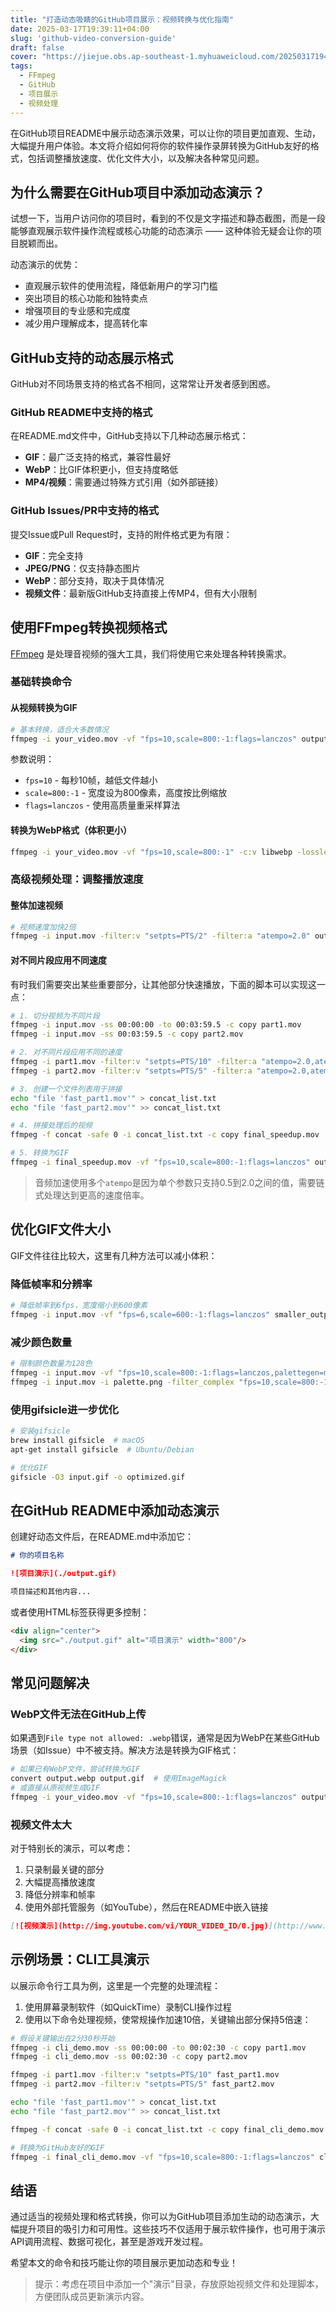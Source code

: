 ```yaml
---
title: "打造动态吸睛的GitHub项目展示：视频转换与优化指南"
date: 2025-03-17T19:39:11+04:00
slug: 'github-video-conversion-guide'
draft: false
cover: "https://jiejue.obs.ap-southeast-1.myhuaweicloud.com/20250317194206557.webp"
tags:
  - FFmpeg
  - GitHub
  - 项目展示
  - 视频处理
---
```


在GitHub项目README中展示动态演示效果，可以让你的项目更加直观、生动，大幅提升用户体验。本文将介绍如何将你的软件操作录屏转换为GitHub友好的格式，包括调整播放速度、优化文件大小，以及解决各种常见问题。

<!--more-->

## 为什么需要在GitHub项目中添加动态演示？

试想一下，当用户访问你的项目时，看到的不仅是文字描述和静态截图，而是一段能够直观展示软件操作流程或核心功能的动态演示 —— 这种体验无疑会让你的项目脱颖而出。

动态演示的优势：
- 直观展示软件的使用流程，降低新用户的学习门槛
- 突出项目的核心功能和独特卖点
- 增强项目的专业感和完成度
- 减少用户理解成本，提高转化率

## GitHub支持的动态展示格式

GitHub对不同场景支持的格式各不相同，这常常让开发者感到困惑。

### GitHub README中支持的格式

在README.md文件中，GitHub支持以下几种动态展示格式：

- **GIF**：最广泛支持的格式，兼容性最好
- **WebP**：比GIF体积更小，但支持度略低
- **MP4/视频**：需要通过特殊方式引用（如外部链接）

### GitHub Issues/PR中支持的格式

提交Issue或Pull Request时，支持的附件格式更为有限：

- **GIF**：完全支持
- **JPEG/PNG**：仅支持静态图片
- **WebP**：部分支持，取决于具体情况
- **视频文件**：最新版GitHub支持直接上传MP4，但有大小限制

## 使用FFmpeg转换视频格式

[FFmpeg](https://ffmpeg.org/) 是处理音视频的强大工具，我们将使用它来处理各种转换需求。

### 基础转换命令

#### 从视频转换为GIF

```bash
# 基本转换，适合大多数情况
ffmpeg -i your_video.mov -vf "fps=10,scale=800:-1:flags=lanczos" output.gif
```

参数说明：
- `fps=10` - 每秒10帧，越低文件越小
- `scale=800:-1` - 宽度设为800像素，高度按比例缩放
- `flags=lanczos` - 使用高质量重采样算法

#### 转换为WebP格式（体积更小）

```bash
ffmpeg -i your_video.mov -vf "fps=10,scale=800:-1" -c:v libwebp -lossless 0 -q:v 70 -loop 0 -preset picture -an -vsync 0 output.webp
```

### 高级视频处理：调整播放速度

#### 整体加速视频

```bash
# 视频速度加快2倍
ffmpeg -i input.mov -filter:v "setpts=PTS/2" -filter:a "atempo=2.0" output.mov
```

#### 对不同片段应用不同速度

有时我们需要突出某些重要部分，让其他部分快速播放，下面的脚本可以实现这一点：

```bash
# 1. 切分视频为不同片段
ffmpeg -i input.mov -ss 00:00:00 -to 00:03:59.5 -c copy part1.mov
ffmpeg -i input.mov -ss 00:03:59.5 -c copy part2.mov

# 2. 对不同片段应用不同的速度
ffmpeg -i part1.mov -filter:v "setpts=PTS/10" -filter:a "atempo=2.0,atempo=2.0,atempo=2.0,atempo=1.25" fast_part1.mov
ffmpeg -i part2.mov -filter:v "setpts=PTS/5" -filter:a "atempo=2.0,atempo=2.0,atempo=1.25" fast_part2.mov

# 3. 创建一个文件列表用于拼接
echo "file 'fast_part1.mov'" > concat_list.txt
echo "file 'fast_part2.mov'" >> concat_list.txt

# 4. 拼接处理后的视频
ffmpeg -f concat -safe 0 -i concat_list.txt -c copy final_speedup.mov

# 5. 转换为GIF
ffmpeg -i final_speedup.mov -vf "fps=10,scale=800:-1:flags=lanczos" output.gif
```

> 音频加速使用多个`atempo`是因为单个参数只支持0.5到2.0之间的值，需要链式处理达到更高的速度倍率。

## 优化GIF文件大小

GIF文件往往比较大，这里有几种方法可以减小体积：

### 降低帧率和分辨率

```bash
# 降低帧率到6fps，宽度缩小到600像素
ffmpeg -i input.mov -vf "fps=6,scale=600:-1:flags=lanczos" smaller_output.gif
```

### 减少颜色数量

```bash
# 限制颜色数量为128色
ffmpeg -i input.mov -vf "fps=10,scale=800:-1:flags=lanczos,palettegen=max_colors=128" palette.png
ffmpeg -i input.mov -i palette.png -filter_complex "fps=10,scale=800:-1:flags=lanczos[x];[x][1:v]paletteuse" reduced_colors.gif
```

### 使用gifsicle进一步优化

```bash
# 安装gifsicle
brew install gifsicle  # macOS
apt-get install gifsicle  # Ubuntu/Debian

# 优化GIF
gifsicle -O3 input.gif -o optimized.gif
```

## 在GitHub README中添加动态演示

创建好动态文件后，在README.md中添加它：

```markdown
# 你的项目名称

![项目演示](./output.gif)

项目描述和其他内容...
```

或者使用HTML标签获得更多控制：

```markdown
<div align="center">
  <img src="./output.gif" alt="项目演示" width="800"/>
</div>
```

## 常见问题解决

### WebP文件无法在GitHub上传

如果遇到`File type not allowed: .webp`错误，通常是因为WebP在某些GitHub场景（如Issue）中不被支持。解决方法是转换为GIF格式：

```bash
# 如果已有WebP文件，尝试转换为GIF
convert output.webp output.gif  # 使用ImageMagick
# 或直接从原视频生成GIF
ffmpeg -i your_video.mov -vf "fps=10,scale=800:-1:flags=lanczos" output.gif
```

### 视频文件太大

对于特别长的演示，可以考虑：

1. 只录制最关键的部分
2. 大幅提高播放速度
3. 降低分辨率和帧率
4. 使用外部托管服务（如YouTube），然后在README中嵌入链接

```markdown
[![视频演示](http://img.youtube.com/vi/YOUR_VIDEO_ID/0.jpg)](http://www.youtube.com/watch?v=YOUR_VIDEO_ID)
```

## 示例场景：CLI工具演示

以展示命令行工具为例，这里是一个完整的处理流程：

1. 使用屏幕录制软件（如QuickTime）录制CLI操作过程
2. 使用以下命令处理视频，使常规操作加速10倍，关键输出部分保持5倍速：

```bash
# 假设关键输出在2分30秒开始
ffmpeg -i cli_demo.mov -ss 00:00:00 -to 00:02:30 -c copy part1.mov
ffmpeg -i cli_demo.mov -ss 00:02:30 -c copy part2.mov

ffmpeg -i part1.mov -filter:v "setpts=PTS/10" fast_part1.mov
ffmpeg -i part2.mov -filter:v "setpts=PTS/5" fast_part2.mov

echo "file 'fast_part1.mov'" > concat_list.txt
echo "file 'fast_part2.mov'" >> concat_list.txt

ffmpeg -f concat -safe 0 -i concat_list.txt -c copy final_cli_demo.mov

# 转换为GitHub友好的GIF
ffmpeg -i final_cli_demo.mov -vf "fps=10,scale=800:-1:flags=lanczos" cli_demo.gif
```

## 结语

通过适当的视频处理和格式转换，你可以为GitHub项目添加生动的动态演示，大幅提升项目的吸引力和可用性。这些技巧不仅适用于展示软件操作，也可用于演示API调用流程、数据可视化，甚至是游戏开发过程。

希望本文的命令和技巧能让你的项目展示更加动态和专业！

> 提示：考虑在项目中添加一个"演示"目录，存放原始视频文件和处理脚本，方便团队成员更新演示内容。
